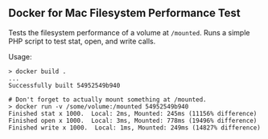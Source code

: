 Docker for Mac Filesystem Performance Test
------------------------------------------

Tests the filesystem performance of a volume at `/mounted`.  Runs a simple PHP script to test stat, open, and write calls.

Usage:
```
> docker build .
...
Successfully built 54952549b940

# Don't forget to actually mount something at /mounted.
> docker run -v /some/volume:/mounted 54952549b940
Finished stat x 1000.  Local: 2ms, Mounted: 245ms (11156% difference)
Finished open x 1000.  Local: 3ms, Mounted: 778ms (19496% difference)
Finished write x 1000.  Local: 1ms, Mounted: 249ms (14827% difference)
```